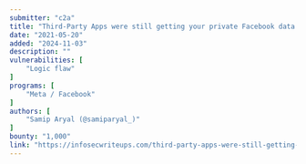 ```yaml
---
submitter: "c2a"
title: "Third-Party Apps were still getting your private Facebook data even after their access expiry."
date: "2021-05-20"
added: "2024-11-03"
description: ""
vulnerabilities: [
    "Logic flaw"
]
programs: [
    "Meta / Facebook"
]
authors: [
    "Samip Aryal (@samiparyal_)"
]
bounty: "1,000"
link: "https://infosecwriteups.com/third-party-apps-were-still-getting-your-private-facebook-data-even-after-their-access-expiry-6e4be4880e6e"
---
```




